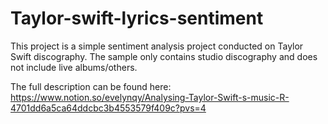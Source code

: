 # Taylor-swift-lyrics-sentiment

This project is a simple sentiment analysis project conducted on Taylor Swift discography. The sample only contains studio discography and does not include live albums/others.

The full description can be found here: https://www.notion.so/evelynqy/Analysing-Taylor-Swift-s-music-R-4701dd6a5ca64ddcbc3b4553579f409c?pvs=4 
